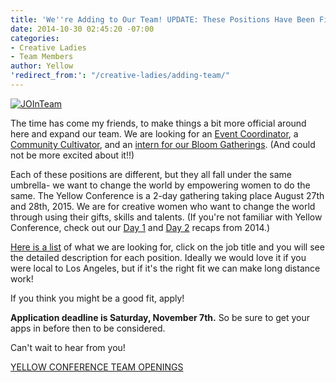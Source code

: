 ```yaml
---
title: 'We''re Adding to Our Team! UPDATE: These Positions Have Been Filled. Thanks!'
date: 2014-10-30 02:45:20 -07:00
categories:
- Creative Ladies
- Team Members
author: Yellow
'redirect_from:': "/creative-ladies/adding-team/"
---
```


[![JOInTeam](https://yellow-blog-images.imgix.net/2014/10/JOInTeam1.jpg)](https://yellow-blog-images.imgix.net/2014/10/JOInTeam1.jpg)

The time has come my friends, to make things a bit more official around here and expand our team. We
are looking for an [Event Coordinator](http://yellowconference.com/event-coordinator/), a
[Community Cultivator](http://yellowconference.com/community-cultivator/), and an
[intern for our Bloom Gatherings](http://yellowconference.com/bloom-gathering-intern/). (And could
not be more excited about it!!)

Each of these positions are different, but they all fall under the same umbrella- we want to change
the world by empowering women to do the same. The Yellow Conference is a 2-day gathering taking
place August 27th and 28th, 2015\. We are for creative women who want to change the world through
using their gifts, skills and talents. (If you're not familiar with Yellow Conference, check out our
[Day 1](http://yellowconference.com/yellow-conference-2014-recap-day-1/) and
[Day 2](http://yellowconference.com/yellow-conference-2014-recap-day-2/) recaps from 2014.)

[Here is a list](http://yellowconference.com/team-openings/) of what we are looking for, click on
the job title and you will see the detailed description for each position. Ideally we would love it
if you were local to Los Angeles, but if it's the right fit we can make long distance work!

If you think you might be a good fit, apply!

**Application deadline is Saturday, November 7th.** So be sure to get your apps in before then to be
considered.

Can't wait to hear from you!

[YELLOW CONFERENCE TEAM OPENINGS](http://yellowconference.com/team-openings/)
